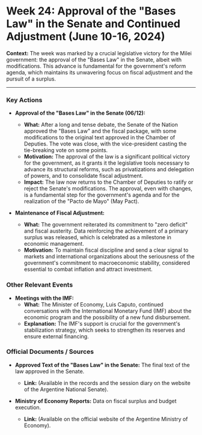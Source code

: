 # Week 24: Approval of the "Bases Law" in the Senate and Continued Adjustment (June 10-16, 2024)

**Context:** The week was marked by a crucial legislative victory for the Milei government: the approval of the "Bases Law" in the Senate, albeit with modifications. This advance is fundamental for the government's reform agenda, which maintains its unwavering focus on fiscal adjustment and the pursuit of a surplus.

---

### Key Actions

*   **Approval of the "Bases Law" in the Senate (06/12):**
    *   **What:** After a long and tense debate, the Senate of the Nation approved the "Bases Law" and the fiscal package, with some modifications to the original text approved in the Chamber of Deputies. The vote was close, with the vice-president casting the tie-breaking vote on some points.
    *   **Motivation:** The approval of the law is a significant political victory for the government, as it grants it the legislative tools necessary to advance its structural reforms, such as privatizations and delegation of powers, and to consolidate fiscal adjustment.
    *   **Impact:** The law now returns to the Chamber of Deputies to ratify or reject the Senate's modifications. The approval, even with changes, is a fundamental step for the government's agenda and for the realization of the "Pacto de Mayo" (May Pact).

*   **Maintenance of Fiscal Adjustment:**
    *   **What:** The government reiterated its commitment to "zero deficit" and fiscal austerity. Data reinforcing the achievement of a primary surplus was released, which is celebrated as a milestone in economic management.
    *   **Motivation:** To maintain fiscal discipline and send a clear signal to markets and international organizations about the seriousness of the government's commitment to macroeconomic stability, considered essential to combat inflation and attract investment.

### Other Relevant Events

*   **Meetings with the IMF:**
    *   **What:** The Minister of Economy, Luis Caputo, continued conversations with the International Monetary Fund (IMF) about the economic program and the possibility of a new fund disbursement.
    *   **Explanation:** The IMF's support is crucial for the government's stabilization strategy, which seeks to strengthen its reserves and ensure external financing.

### Official Documents / Sources

*   **Approved Text of the "Bases Law" in the Senate:** The final text of the law approved in the Senate.
    *   **Link:** (Available in the records and the session diary on the website of the Argentine National Senate).

*   **Ministry of Economy Reports:** Data on fiscal surplus and budget execution.
    *   **Link:** (Available on the official website of the Argentine Ministry of Economy).
